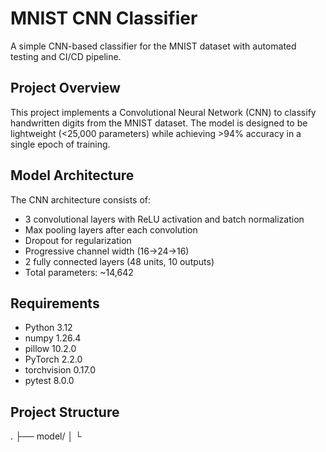 # MNIST CNN Classifier

A simple CNN-based classifier for the MNIST dataset with automated testing and CI/CD pipeline.

## Project Overview

This project implements a Convolutional Neural Network (CNN) to classify handwritten digits from the MNIST dataset. The model is designed to be lightweight (<25,000 parameters) while achieving >94% accuracy in a single epoch of training.

## Model Architecture

The CNN architecture consists of:
- 3 convolutional layers with ReLU activation and batch normalization
- Max pooling layers after each convolution
- Dropout for regularization
- Progressive channel width (16->24->16)
- 2 fully connected layers (48 units, 10 outputs)
- Total parameters: ~14,642

## Requirements

- Python 3.12
- numpy 1.26.4
- pillow 10.2.0
- PyTorch 2.2.0
- torchvision 0.17.0
- pytest 8.0.0

## Project Structure

.
├── model/
│   └ 
